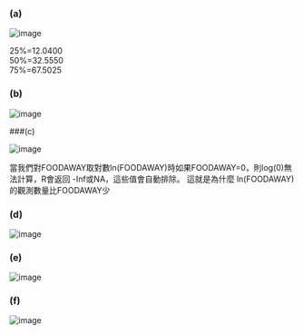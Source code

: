 ### (a) 

![image](https://github.com/user-attachments/assets/c83a5780-dcc3-411d-a3e8-3818908aa3d4)


25%=12.0400            
50%=32.5550  
75%=67.5025 




### (b)

![image](https://github.com/user-attachments/assets/17517d81-c9c1-4fa5-a6fe-21fbb09126f6)



###(c) 


![image](https://github.com/user-attachments/assets/191b1cc5-eef2-4cef-9c83-32933f414a4b)

當我們對FOODAWAY取對數ln(FOODAWAY)時如果FOODAWAY=0，則log(0)無法計算，R會返回 -Inf或NA，這些值會自動排除。
這就是為什麼 ln(FOODAWAY)的觀測數量比FOODAWAY少


### (d) 

![image](https://github.com/user-attachments/assets/91579e9d-ca41-4328-a60f-673f311c69e1)




### (e) 

![image](https://github.com/user-attachments/assets/73b892f8-0d7a-44b9-940b-ab245f4cc215)



### (f)

![image](https://github.com/user-attachments/assets/f4972b11-e7a2-47a9-b73d-400449712133)

